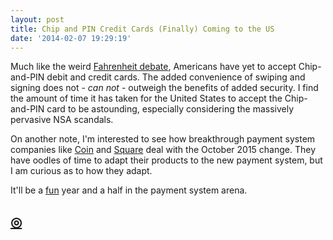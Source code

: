 ```yaml
---
layout: post
title: Chip and PIN Credit Cards (Finally) Coming to the US
date: '2014-02-07 19:29:19'
---
```


<p>Much like the weird <a href="http://www.muleradio.net/thetalkshow/68/">Fahrenheit debate</a>, Americans have yet to accept Chip-and-PIN debit and credit cards. The added convenience of swiping and signing does not - <em>can not</em> - outweigh the benefits of added security. I find the amount of time it has taken for the United States to accept the Chip-and-PIN card to be astounding, especially considering the massively pervasive NSA scandals.</p>

<p>On another note, I'm interested to see how breakthrough payment system companies like <a href="https://onlycoin.com/">Coin</a> and <a href="https://squareup.com/ca">Square</a> deal with the October 2015 change. They have oodles of time to adapt their products to the new payment system, but I am curious as to how they adapt. </p>

<p>It'll be a <a href="http://recode.net/2014/01/30/paypal-wants-in-on-apples-mobile-payments-dreams/">fun</a> year and a half in the payment system arena.</p>

<h2 id="httpthenewsprintcoblogchippininunitedstatesfinally"><a href="http://thenewsprint.co/blog/chip-pin-in-united-states-finally">◎</a></h2>